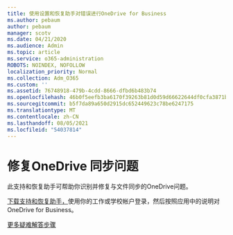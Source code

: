 ```yaml
---
title: 使用设置和恢复助手对错误进行OneDrive for Business
ms.author: pebaum
author: pebaum
manager: scotv
ms.date: 04/21/2020
ms.audience: Admin
ms.topic: article
ms.service: o365-administration
ROBOTS: NOINDEX, NOFOLLOW
localization_priority: Normal
ms.collection: Adm_O365
ms.custom: ''
ms.assetid: 76748918-479b-4cdd-8666-dfbd6b483b74
ms.openlocfilehash: 46b0f5eefb3ba6170f39263b81d0d59d66622644df0cfa3871b1ce4cdd214818
ms.sourcegitcommit: b5f7da89a650d2915dc652449623c78be6247175
ms.translationtype: MT
ms.contentlocale: zh-CN
ms.lasthandoff: 08/05/2021
ms.locfileid: "54037814"
---
```

# <a name="fix-onedrive-sync-problems"></a>修复OneDrive 同步问题

此支持和恢复助手可帮助你识别并修复与文件同步的OneDrive问题。 
  
[下载支持和恢复助手，](https://aka.ms/sara)使用你的工作或学校帐户登录，然后按照应用中的说明对OneDrive for Business。 
  
[更多疑难解答步骤](https://go.microsoft.com/fwlink/?linkid=872097)
  

